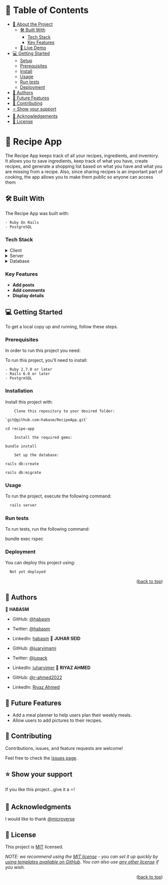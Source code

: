 <a name="readme-top"></a>

# 📗 Table of Contents

- [📖 About the Project](#about-project)
  - [🛠 Built With](#built-with)
    - [Tech Stack](#tech-stack)
    - [Key Features](#key-features)
  - [🚀 Live Demo](#live-demo)
- [💻 Getting Started](#getting-started)
  - [Setup](#setup)
  - [Prerequisites](#prerequisites)
  - [Install](#install)
  - [Usage](#usage)
  - [Run tests](#run-tests)
  - [Deployment](#triangular_flag_on_post-deployment)
- [👥 Authors](#authors)
- [🔭 Future Features](#future-features)
- [🤝 Contributing](#contributing)
- [⭐️ Show your support](#support)
- [🙏 Acknowledgements](#acknowledgements)
- [📝 License](#license)

# 📖 Recipe App <a name="about-project"></a>

The Recipe App keeps track of all your recipes, ingredients, and inventory. It allows you to save ingredients, keep track of what you have, create recipes, and generate a shopping list based on what you have and what you are missing from a recipe. Also, since sharing recipes is an important part of cooking, the app allows you to make them public so anyone can access them

## 🛠 Built With <a name="built-with"></a>

The Recipe App was built with:

    - Ruby On Rails
    - PostgreSQL

### Tech Stack <a name="tech-stack"></a>

<details>
  <summary>Client</summary>
</details>

<details>
  <summary>Server</summary>
</details>

<details>
<summary>Database</summary>
</details>

### Key Features <a name="key-features"></a>

- **Add posts**
- **Add comments**
- **Display details**

## 💻 Getting Started <a name="getting-started"></a>

To get a local copy up and running, follow these steps.

### Prerequisites

In order to run this project you need:

To run this project, you'll need to install:

    - Ruby 2.7.0 or later
    - Rails 6.0 or later
    - PostgreSQL

### Installation

Install this project with:

```
    Clone this repository to your desired folder:

`git@github.com:habasm/RecipeApp.git`

cd recipe-app

    Install the required gems:

bundle install

    Set up the database:

rails db:create

rails db:migrate
```

### Usage

To run the project, execute the following command:

```sh
  rails server
```

### Run tests

To run tests, run the following command:

bundle exec rspec

### Deployment

You can deploy this project using:

```sh
  Not yet deployed
```

 <p align="right">(<a href="#readme-top">back to top</a>)</p>

## 👥 Authors <a name="authors"></a>

👤 **HABASM**

- GitHub: [@habasm](https://github.com/habasm)
- Twitter: [@habasm](https://twitter.com/habasm)
- LinkedIn: [habasm](https://www.linkedin.com/in/habasm/)
👤 **JUHAR SEID**

- GitHub: [@juaryimami](https://github.com/juaryimami)
- Twitter: [@jupack](https://twitter.com/juhar75777)
- LinkedIn: [juharyimer](https://www.linkedin.com/in/juhar-yimer/)
👤 **RIYAZ AHMED**

- GitHub: [@r-ahmed2022](https://github.com/r-ahmed2022/)
- LinkedIn: [Riyaz Ahmed](https://www.linkedin.com/in/riyazahmedmicroverse/)

## 🔭 Future Features <a name="future-features"></a>

- Add a meal planner to help users plan their weekly meals.
- Allow users to add pictures to their recipes.

## 🤝 Contributing <a name="contributing"></a>

Contributions, issues, and feature requests are welcome!

Feel free to check the [issues page](https://github.com/habasm/RecipeApp/issues).

## ⭐️ Show your support <a name="support"></a>

If you like this project...give it a ⭐️!

## 🙏 Acknowledgments <a name="acknowledgements"></a>

I would like to thank [@microverse](https://www.microverse.org/)

## 📝 License <a name="license"></a>

This project is [MIT](./LICENSE) licensed.

_NOTE: we recommend using the [MIT license](https://choosealicense.com/licenses/mit/) - you can set it up quickly by [using templates available on GitHub](https://docs.github.com/en/communities/setting-up-your-project-for-healthy-contributions/adding-a-license-to-a-repository). You can also use [any other license](https://choosealicense.com/licenses/) if you wish._

<p align="right">(<a href="#readme-top">back to top</a>)</p>
